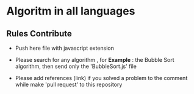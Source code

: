 # Algoritm in all languages
## Rules Contribute

- Push here file with javascript extension

- Please search for any algorithm , for **Example** : the Bubble Sort algorithm, then send only the 'BubbleSort.js' file

- Please add references (link) if you solved a problem to the comment while make 'pull request' to this repository